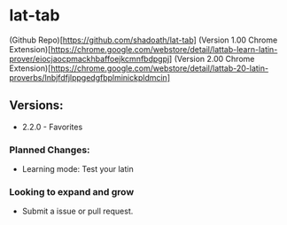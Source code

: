 # lat-tab
(Github Repo)[https://github.com/shadoath/lat-tab]
(Version 1.00 Chrome Extension)[https://chrome.google.com/webstore/detail/lattab-learn-latin-prover/eiocjaocpmackhbaffoejkcmnfbdpgpj]
(Version 2.00 Chrome Extension)[https://chrome.google.com/webstore/detail/lattab-20-latin-proverbs/lnbjfdfjlppgedgfbplminickpldmcin]

## Versions:
- 2.2.0 - Favorites


### Planned Changes:
- Learning mode: Test your latin

### Looking to expand and grow
- Submit a issue or pull request.
